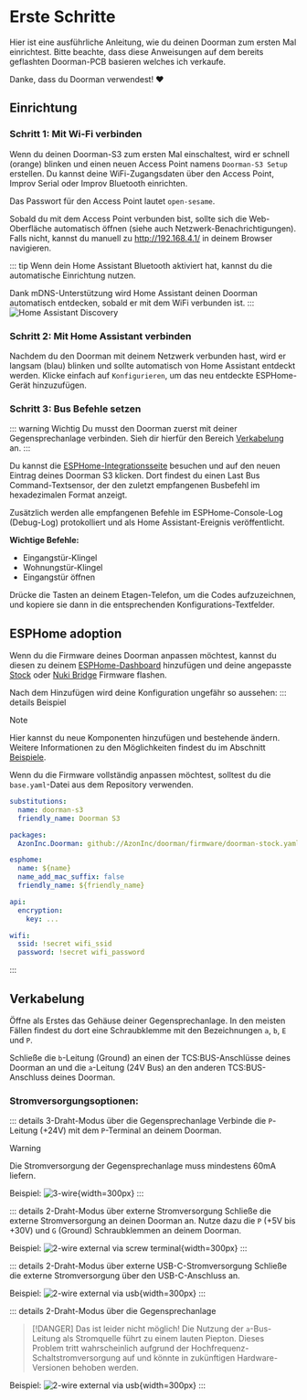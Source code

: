 # Erste Schritte

Hier ist eine ausführliche Anleitung, wie du deinen Doorman zum ersten Mal einrichtest. Bitte beachte, dass diese Anweisungen auf dem bereits geflashten Doorman-PCB basieren welches ich verkaufe.

Danke, dass du Doorman verwendest! ❤️

## Einrichtung

### Schritt 1: Mit Wi-Fi verbinden
Wenn du deinen Doorman-S3 zum ersten Mal einschaltest, wird er schnell (orange) blinken und einen neuen Access Point namens `Doorman-S3 Setup` erstellen. Du kannst deine WiFi-Zugangsdaten über den Access Point, Improv Serial oder Improv Bluetooth einrichten.

Das Passwort für den Access Point lautet `open-sesame`.

Sobald du mit dem Access Point verbunden bist, sollte sich die Web-Oberfläche automatisch öffnen (siehe auch Netzwerk-Benachrichtigungen).\
Falls nicht, kannst du manuell zu http://192.168.4.1/ in deinem Browser navigieren.

::: tip
Wenn dein Home Assistant Bluetooth aktiviert hat, kannst du die automatische Einrichtung nutzen.

Dank mDNS-Unterstützung wird Home Assistant deinen Doorman automatisch entdecken, sobald er mit dem WiFi verbunden ist.
:::
![Home Assistant Discovery](./images/discovery.png)

### Schritt 2: Mit Home Assistant verbinden
Nachdem du den Doorman mit deinem Netzwerk verbunden hast, wird er langsam (blau) blinken und sollte automatisch von Home Assistant entdeckt werden. Klicke einfach auf `Konfigurieren`, um das neu entdeckte ESPHome-Gerät hinzuzufügen.

### Schritt 3: Bus Befehle setzen
::: warning Wichtig
Du musst den Doorman zuerst mit deiner Gegensprechanlage verbinden. Sieh dir hierfür den Bereich [Verkabelung](#verkabelung) an.
:::

Du kannst die [ESPHome-Integrationsseite](https://my.home-assistant.io/redirect/integration/?domain=esphome) besuchen und auf den neuen Eintrag deines Doorman S3 klicken. Dort findest du einen Last Bus Command-Textsensor, der den zuletzt empfangenen Busbefehl im hexadezimalen Format anzeigt.

Zusätzlich werden alle empfangenen Befehle im ESPHome-Console-Log (Debug-Log) protokolliert und als Home Assistant-Ereignis veröffentlicht.

**Wichtige Befehle:**
- Eingangstür-Klingel
- Wohnungstür-Klingel
- Eingangstür öffnen

Drücke die Tasten an deinem Etagen-Telefon, um die Codes aufzuzeichnen, und kopiere sie dann in die entsprechenden Konfigurations-Textfelder.

## ESPHome adoption
Wenn du die Firmware deines Doorman anpassen möchtest, kannst du diesen zu deinem [ESPHome-Dashboard](https://my.home-assistant.io/redirect/supervisor_ingress/?addon=5c53de3b_esphome) hinzufügen und deine angepasste [Stock](firmware/stock-firmware.md) oder [Nuki Bridge](firmware/nuki-bridge-firmware.md) Firmware flashen.

Nach dem Hinzufügen wird deine Konfiguration ungefähr so aussehen:
::: details Beispiel
> [!NOTE]
> Hier kannst du neue Komponenten hinzufügen und bestehende ändern. Weitere Informationen zu den Möglichkeiten findest du im Abschnitt [Beispiele](firmware/stock-firmware#beispiele).
>
> Wenn du die Firmware vollständig anpassen möchtest, solltest du die `base.yaml`-Datei aus dem Repository verwenden.

```yaml
substitutions:
  name: doorman-s3
  friendly_name: Doorman S3

packages:
  AzonInc.Doorman: github://AzonInc/doorman/firmware/doorman-stock.yaml@master

esphome:
  name: ${name}
  name_add_mac_suffix: false
  friendly_name: ${friendly_name}

api:
  encryption:
    key: ...

wifi:
  ssid: !secret wifi_ssid
  password: !secret wifi_password
```
:::


## Verkabelung
Öffne als Erstes das Gehäuse deiner Gegensprechanlage. In den meisten Fällen findest du dort eine Schraubklemme mit den Bezeichnungen `a`, `b`, `E` und `P`.

Schließe die `b`-Leitung (Ground) an einen der TCS:BUS-Anschlüsse deines Doorman an und die `a`-Leitung (24V Bus) an den anderen TCS:BUS-Anschluss deines Doorman.

### Stromversorgungsoptionen:
::: details 3-Draht-Modus über die Gegensprechanlage <Badge type="tip" text="Empfohlen" />
Verbinde die `P`-Leitung (+24V) mit dem `P`-Terminal an deinem Doorman.

> [!WARNING]
> Die Stromversorgung der Gegensprechanlage muss mindestens 60mA liefern.

Beispiel:
![3-wire](./images/3wire.png){width=300px}
:::

::: details 2-Draht-Modus über externe Stromversorgung
Schließe die externe Stromversorgung an deinen Doorman an. Nutze dazu die `P` (+5V bis +30V) und `G` (Ground) Schraubklemmen an deinem Doorman.

Beispiel:
![2-wire external via screw terminal](./images/2wire_power_screwterminal.png){width=300px}
:::

::: details 2-Draht-Modus über externe USB-C-Stromversorgung
Schließe die externe Stromversorgung über den USB-C-Anschluss an.

Beispiel:
![2-wire external via usb](./images/2wire_power_usb_c.png){width=300px}
:::

::: details 2-Draht-Modus über die Gegensprechanlage <Badge type="danger" text="Nicht möglich" />
> [!DANGER] Das ist leider nicht möglich!
> Die Nutzung der `a`-Bus-Leitung als Stromquelle führt zu einem lauten Piepton. Dieses Problem tritt wahrscheinlich aufgrund der Hochfrequenz-Schaltstromversorgung auf und könnte in zukünftigen Hardware-Versionen behoben werden.

Beispiel:
![2-wire external via usb](./images/2wire_power_a_terminal.png){width=300px}
:::